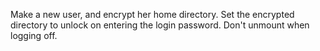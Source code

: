 Make a new user, and encrypt her home directory. Set the encrypted directory to unlock on entering the login password. Don't unmount when logging off.
